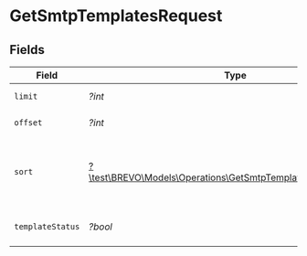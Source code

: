 # GetSmtpTemplatesRequest


## Fields

| Field                                                                                                                          | Type                                                                                                                           | Required                                                                                                                       | Description                                                                                                                    |
| ------------------------------------------------------------------------------------------------------------------------------ | ------------------------------------------------------------------------------------------------------------------------------ | ------------------------------------------------------------------------------------------------------------------------------ | ------------------------------------------------------------------------------------------------------------------------------ |
| `limit`                                                                                                                        | *?int*                                                                                                                         | :heavy_minus_sign:                                                                                                             | Number of documents returned per page                                                                                          |
| `offset`                                                                                                                       | *?int*                                                                                                                         | :heavy_minus_sign:                                                                                                             | Index of the first document in the page                                                                                        |
| `sort`                                                                                                                         | [?\test\BREVO\Models\Operations\GetSmtpTemplatesQueryParamSort](../../models/operations/GetSmtpTemplatesQueryParamSort.md)     | :heavy_minus_sign:                                                                                                             | Sort the results in the ascending/descending order of record creation. Default order is **descending** if `sort` is not passed |
| `templateStatus`                                                                                                               | *?bool*                                                                                                                        | :heavy_minus_sign:                                                                                                             | Filter on the status of the template. Active = true, inactive = false                                                          |